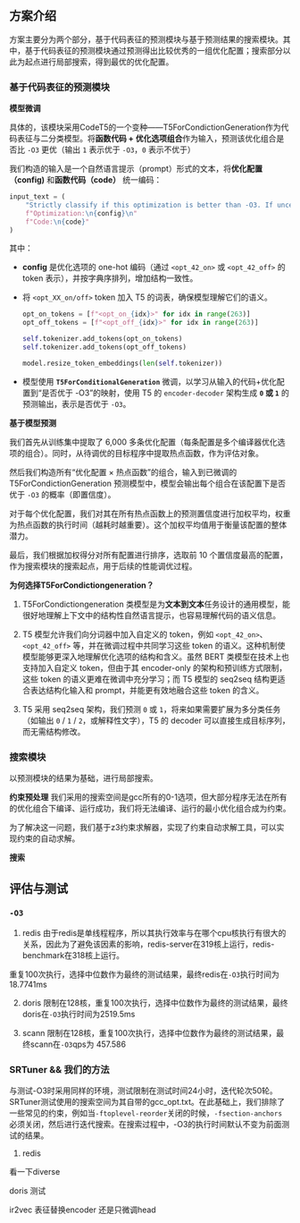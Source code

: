 ## 方案介绍
方案主要分为两个部分，基于代码表征的预测模块与基于预测结果的搜索模块。其中，基于代码表征的预测模块通过预测得出比较优秀的一组优化配置；搜索部分以此为起点进行局部搜索，得到最优的优化配置。

### 基于代码表征的预测模块
**模型微调**

具体的，该模块采用CodeT5的一个变种——T5ForCondictionGeneration作为代码表征与二分类模型。将 ​**​函数代码 + 优化选项组合​**​ 作为输入，预测该优化组合是否比 `-O3` 更优（输出 `1` 表示优于 `-O3`，`0` 表示不优于）

我们构造的输入是一个自然语言提示（prompt）形式的文本，将**优化配置（config)** 和**函数代码（code）** 统一编码：

```python
input_text = ( 
	"Strictly classify if this optimization is better than -O3. If uncertain, answer '0'.\n" 
	f"Optimization:\n{config}\n" 
	f"Code:\n{code}" 
)
```

其中：
- **config** 是优化选项的 one-hot 编码（通过 `<opt_42_on>` 或 `<opt_42_off>` 的 token 表示），并按字典序排列，增加结构一致性。
    
- 将 `<opt_XX_on/off>` token 加入 T5 的词表，确保模型理解它们的语义。
	```python
	opt_on_tokens = [f"<opt_on_{idx}>" for idx in range(263)]
	opt_off_tokens = [f"<opt_off_{idx}>" for idx in range(263)]
	
	self.tokenizer.add_tokens(opt_on_tokens)
	self.tokenizer.add_tokens(opt_off_tokens)
	
	model.resize_token_embeddings(len(self.tokenizer))	
	```
    
- 模型使用 **`T5ForConditionalGeneration`** 微调，以学习从输入的代码+优化配置到“是否优于 -O3”的映射，使用 T5 的 `encoder-decoder` 架构生成 **`0` 或 `1`** 的预测输出，表示是否优于 `-O3`。

**基于模型预测**

我们首先从训练集中提取了 6,000 多条优化配置（每条配置是多个编译器优化选项的组合）。同时，从待调优的目标程序中提取热点函数，作为评估对象。

然后我们构造所有“优化配置 × 热点函数”的组合，输入到已微调的 T5ForCondictionGeneration 预测模型中，模型会输出每个组合在该配置下是否优于 `-O3` 的概率（即置信度）。

对于每个优化配置，我们对其在所有热点函数上的预测置信度进行加权平均，权重为热点函数的执行时间（越耗时越重要）。这个加权平均值用于衡量该配置的整体潜力。

最后，我们根据加权得分对所有配置进行排序，选取前 10 个置信度最高的配置，作为搜索模块的搜索起点，用于后续的性能调优过程。

**为何选择T5ForCondictiongeneration？**
1. T5ForCondictiongeneration 类模型是为**文本到文本**任务设计的通用模型，能很好地理解上下文中的结构性自然语言提示，也容易理解代码的语义信息。

2. T5 模型允许我们向分词器中加入自定义的 token，例如 `<opt_42_on>`、`<opt_42_off>` 等，并在微调过程中共同学习这些 token 的语义。这种机制使模型能够更深入地理解优化选项的结构和含义。虽然 BERT 类模型在技术上也支持加入自定义 token，但由于其 encoder-only 的架构和预训练方式限制，这些 token 的语义更难在微调中充分学习；而 T5 模型的 seq2seq 结构更适合表达结构化输入和 prompt，并能更有效地融合这些 token 的含义。

3. T5 采用 seq2seq 架构，我们预测 `0` 或 `1`，将来如果需要扩展为多分类任务（如输出 `0` / `1` / `2`，或解释性文字），T5 的 decoder 可以直接生成目标序列，而无需结构修改。

### 搜索模块
以预测模块的结果为基础，进行局部搜索。

**约束预处理**
我们采用的搜索空间是gcc所有的0-1选项，但大部分程序无法在所有的优化组合下编译、运行成功，我们将无法编译、运行的最小优化组合成为约束。 

为了解决这一问题，我们基于z3约束求解器，实现了约束自动求解工具，可以实现约束的自动求解。

**搜索**


## 评估与测试
### `-O3`
1. redis
由于redis是单线程程序，所以其执行效率与在哪个cpu核执行有很大的关系，因此为了避免该因素的影响，redis-server在319核上运行，redis-benchmark在318核上运行。

重复100次执行，选择中位数作为最终的测试结果，最终redis在`-O3`执行时间为18.7741ms

2. doris
限制在128核，重复100次执行，选择中位数作为最终的测试结果，最终doris在`-O3`执行时间为2519.5ms

3. scann
限制在128核，重复100次执行，选择中位数作为最终的测试结果，最终scann在`-O3`qps为 457.586

### SRTuner && 我们的方法
与测试-O3时采用同样的环境，测试限制在测试时间24小时，迭代轮次50轮。SRTuner测试使用的搜索空间为其自带的gcc_opt.txt。在此基础上，我们排除了一些常见的约束，例如当`-ftoplevel-reorder`关闭的时候，`-fsection-anchors `必须关闭，然后进行迭代搜索。在搜索过程中，-O3的执行时间默认不变为前面测试的结果。
1. redis



看一下diverse

doris 测试


ir2vec
表征替换encoder 还是只微调head